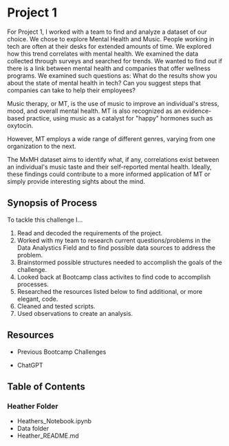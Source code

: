 # Project 1

For Project 1, I worked with a team to find and analyze a dataset of our choice. We chose to explore Mental Health and Music. People working in tech are often at their desks for extended amounts of time. We explored  how this trend correlates with mental health. We examined the data collected through surveys and searched for trends. We wanted to find out if there is a link between mental health and companies that offer wellness programs. We examined such questions as: What do the results show you about the state of mental health in tech? Can you suggest steps that companies can take to help their employees?

Music therapy, or MT, is the use of music to improve an individual's stress, mood, and overall mental health. MT is also recognized as an evidence-based practice, using music as a catalyst for "happy" hormones such as oxytocin.

However, MT employs a wide range of different genres, varying from one organization to the next.

The MxMH dataset aims to identify what, if any, correlations exist between an individual's music taste and their self-reported mental health. Ideally, these findings could contribute to a more informed application of MT or simply provide interesting sights about the mind.



## Synopsis of Process

To tackle this challenge I...

1. Read and decoded the requirements of the project.
2. Worked with my team to research current questions/problems in the Data Analystics Field and to find possible data sources to address the problem.
2. Brainstormed possible structures needed to accomplish the goals of the challenge.
3. Looked back at Bootcamp class activites to find code to accomplish processes.
4. Researched the resources listed below to find additional, or more elegant, code.
5. Cleaned and tested scripts.
6. Used observations to create an analysis. 
   


## Resources

+ Previous Bootcamp Challenges

+ ChatGPT



## Table of Contents

### Heather Folder
+ Heathers_Notebook.ipynb
+ Data folder 
+ Heather_README.md

